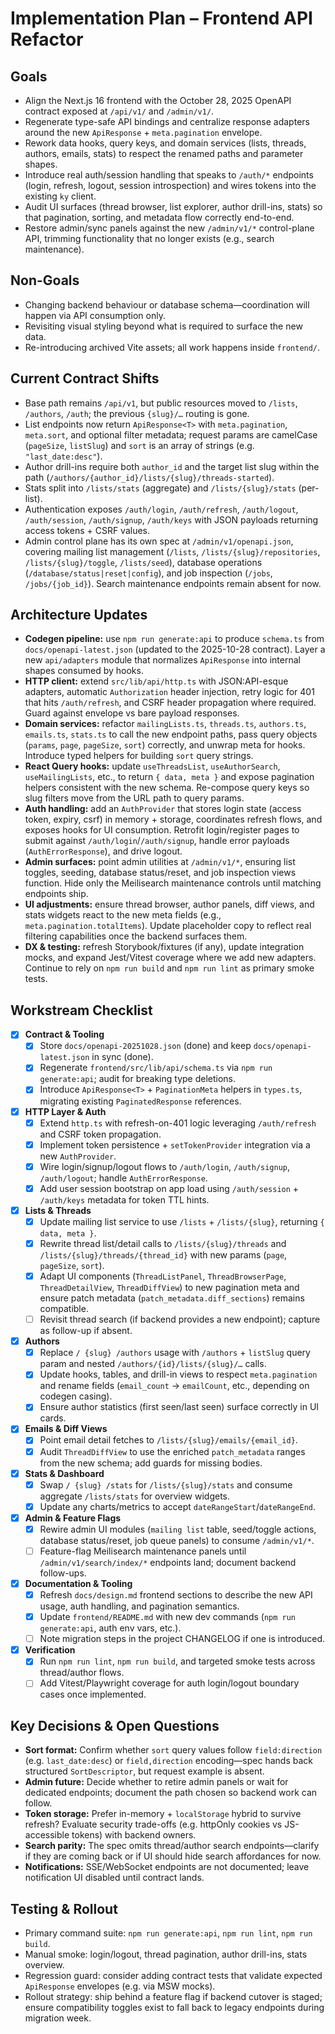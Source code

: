 # Implementation Plan – Frontend API Refactor

## Goals
- Align the Next.js 16 frontend with the October 28, 2025 OpenAPI contract exposed at `/api/v1/` and `/admin/v1/`.
- Regenerate type-safe API bindings and centralize response adapters around the new `ApiResponse` + `meta.pagination` envelope.
- Rework data hooks, query keys, and domain services (lists, threads, authors, emails, stats) to respect the renamed paths and parameter shapes.
- Introduce real auth/session handling that speaks to `/auth/*` endpoints (login, refresh, logout, session introspection) and wires tokens into the existing `ky` client.
- Audit UI surfaces (thread browser, list explorer, author drill-ins, stats) so that pagination, sorting, and metadata flow correctly end-to-end.
- Restore admin/sync panels against the new `/admin/v1/*` control-plane API, trimming functionality that no longer exists (e.g., search maintenance).

## Non-Goals
- Changing backend behaviour or database schema—coordination will happen via API consumption only.
- Revisiting visual styling beyond what is required to surface the new data.
- Re-introducing archived Vite assets; all work happens inside `frontend/`.

## Current Contract Shifts
- Base path remains `/api/v1`, but public resources moved to `/lists`, `/authors`, `/auth`; the previous `{slug}/…` routing is gone.
- List endpoints now return `ApiResponse<T>` with `meta.pagination`, `meta.sort`, and optional filter metadata; request params are camelCase (`pageSize`, `listSlug`) and `sort` is an array of strings (e.g. `"last_date:desc"`).
- Author drill-ins require both `author_id` and the target list slug within the path (`/authors/{author_id}/lists/{slug}/threads-started`).
- Stats split into `/lists/stats` (aggregate) and `/lists/{slug}/stats` (per-list).
- Authentication exposes `/auth/login`, `/auth/refresh`, `/auth/logout`, `/auth/session`, `/auth/signup`, `/auth/keys` with JSON payloads returning access tokens + CSRF values.
- Admin control plane has its own spec at `/admin/v1/openapi.json`, covering mailing list management (`/lists`, `/lists/{slug}/repositories`, `/lists/{slug}/toggle`, `/lists/seed`), database operations (`/database/status|reset|config`), and job inspection (`/jobs`, `/jobs/{job_id}`). Search maintenance endpoints remain absent for now.

## Architecture Updates
- **Codegen pipeline:** use `npm run generate:api` to produce `schema.ts` from `docs/openapi-latest.json` (updated to the 2025-10-28 contract). Layer a new `api/adapters` module that normalizes `ApiResponse` into internal shapes consumed by hooks.
- **HTTP client:** extend `src/lib/api/http.ts` with JSON:API-esque adapters, automatic `Authorization` header injection, retry logic for 401 that hits `/auth/refresh`, and CSRF header propagation where required. Guard against envelope vs bare payload responses.
- **Domain services:** refactor `mailingLists.ts`, `threads.ts`, `authors.ts`, `emails.ts`, `stats.ts` to call the new endpoint paths, pass query objects (`params`, `page`, `pageSize`, `sort`) correctly, and unwrap meta for hooks. Introduce typed helpers for building `sort` query strings.
- **React Query hooks:** update `useThreadsList`, `useAuthorSearch`, `useMailingLists`, etc., to return `{ data, meta }` and expose pagination helpers consistent with the new schema. Re-compose query keys so slug filters move from the URL path to query params.
- **Auth handling:** add an `AuthProvider` that stores login state (access token, expiry, csrf) in memory + storage, coordinates refresh flows, and exposes hooks for UI consumption. Retrofit login/register pages to submit against `/auth/login`/`/auth/signup`, handle error payloads (`AuthErrorResponse`), and drive logout.
- **Admin surfaces:** point admin utilities at `/admin/v1/*`, ensuring list toggles, seeding, database status/reset, and job inspection views function. Hide only the Meilisearch maintenance controls until matching endpoints ship.
- **UI adjustments:** ensure thread browser, author panels, diff views, and stats widgets react to the new meta fields (e.g., `meta.pagination.totalItems`). Update placeholder copy to reflect real filtering capabilities once the backend surfaces them.
- **DX & testing:** refresh Storybook/fixtures (if any), update integration mocks, and expand Jest/Vitest coverage where we add new adapters. Continue to rely on `npm run build` and `npm run lint` as primary smoke tests.

## Workstream Checklist
- [x] **Contract & Tooling**
  - [x] Store `docs/openapi-20251028.json` (done) and keep `docs/openapi-latest.json` in sync (done).
  - [x] Regenerate `frontend/src/lib/api/schema.ts` via `npm run generate:api`; audit for breaking type deletions.
  - [x] Introduce `ApiResponse<T>` + `PaginationMeta` helpers in `types.ts`, migrating existing `PaginatedResponse` references.
- [x] **HTTP Layer & Auth**
  - [x] Extend `http.ts` with refresh-on-401 logic leveraging `/auth/refresh` and CSRF token propagation.
  - [x] Implement token persistence + `setTokenProvider` integration via a new `AuthProvider`.
  - [x] Wire login/signup/logout flows to `/auth/login`, `/auth/signup`, `/auth/logout`; handle `AuthErrorResponse`.
  - [x] Add user session bootstrap on app load using `/auth/session` + `/auth/keys` metadata for token TTL hints.
- [x] **Lists & Threads**
  - [x] Update mailing list service to use `/lists` + `/lists/{slug}`, returning `{ data, meta }`.
  - [x] Rewrite thread list/detail calls to `/lists/{slug}/threads` and `/lists/{slug}/threads/{thread_id}` with new params (`page`, `pageSize`, `sort`).
  - [x] Adapt UI components (`ThreadListPanel`, `ThreadBrowserPage`, `ThreadDetailView`, `ThreadDiffView`) to new pagination meta and ensure patch metadata (`patch_metadata.diff_sections`) remains compatible.
  - [ ] Revisit thread search (if backend provides a new endpoint); capture as follow-up if absent.
- [x] **Authors**
  - [x] Replace `/ {slug} /authors` usage with `/authors` + `listSlug` query param and nested `/authors/{id}/lists/{slug}/…` calls.
  - [x] Update hooks, tables, and drill-in views to respect `meta.pagination` and rename fields (`email_count` → `emailCount`, etc., depending on codegen casing).
  - [x] Ensure author statistics (first seen/last seen) surface correctly in UI cards.
- [x] **Emails & Diff Views**
  - [x] Point email detail fetches to `/lists/{slug}/emails/{email_id}`.
  - [x] Audit `ThreadDiffView` to use the enriched `patch_metadata` ranges from the new schema; add guards for missing bodies.
- [x] **Stats & Dashboard**
  - [x] Swap `/ {slug} /stats` for `/lists/{slug}/stats` and consume aggregate `/lists/stats` for overview widgets.
  - [x] Update any charts/metrics to accept `dateRangeStart`/`dateRangeEnd`.
- [x] **Admin & Feature Flags**
  - [x] Rewire admin UI modules (`mailing list` table, seed/toggle actions, database status/reset, job queue panels) to consume `/admin/v1/*`.
  - [ ] Feature-flag Meilisearch maintenance panels until `/admin/v1/search/index/*` endpoints land; document backend follow-ups.
- [x] **Documentation & Tooling**
  - [x] Refresh `docs/design.md` frontend sections to describe the new API usage, auth handling, and pagination semantics.
  - [x] Update `frontend/README.md` with new dev commands (`npm run generate:api`, auth env vars, etc.).
  - [ ] Note migration steps in the project CHANGELOG if one is introduced.
- [x] **Verification**
  - [x] Run `npm run lint`, `npm run build`, and targeted smoke tests across thread/author flows.
  - [ ] Add Vitest/Playwright coverage for auth login/logout boundary cases once implemented.

## Key Decisions & Open Questions
- **Sort format:** Confirm whether `sort` query values follow `field:direction` (e.g. `last_date:desc`) or `field,direction` encoding—spec hands back structured `SortDescriptor`, but request example is absent.
- **Admin future:** Decide whether to retire admin panels or wait for dedicated endpoints; document the path chosen so backend work can follow.
- **Token storage:** Prefer in-memory + `localStorage` hybrid to survive refresh? Evaluate security trade-offs (e.g. httpOnly cookies vs JS-accessible tokens) with backend owners.
- **Search parity:** The spec omits thread/author search endpoints—clarify if they are coming back or if UI should hide search affordances for now.
- **Notifications:** SSE/WebSocket endpoints are not documented; leave notification UI disabled until contract lands.

## Testing & Rollout
- Primary command suite: `npm run generate:api`, `npm run lint`, `npm run build`.
- Manual smoke: login/logout, thread pagination, author drill-ins, stats overview.
- Regression guard: consider adding contract tests that validate expected `ApiResponse` envelopes (e.g. via MSW mocks).
- Rollout strategy: ship behind a feature flag if backend cutover is staged; ensure compatibility toggles exist to fall back to legacy endpoints during migration week.
